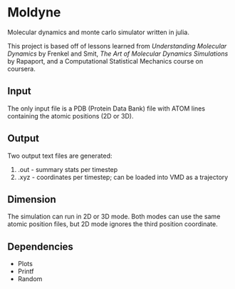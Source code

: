 Moldyne
=======

Molecular dynamics and monte carlo simulator written in julia.

This project is based off of lessons learned from *Understanding Molecular Dynamics* by Frenkel and Smit, *The Art of Molecular Dynamics Simulations* by Rapaport, and a Computational Statistical Mechanics course on coursera.


Input
------

The only input file is a PDB (Protein Data Bank) file with ATOM lines containing the atomic positions (2D or 3D).


Output
------

Two output text files are generated:

1. .out - summary stats per timestep
2. .xyz - coordinates per timestep; can be loaded into VMD as a trajectory


Dimension
---------

The simulation can run in 2D or 3D mode.  Both modes can use the same atomic position files, but 2D mode ignores the third position coordinate.


Dependencies
------------

* Plots
* Printf
* Random
